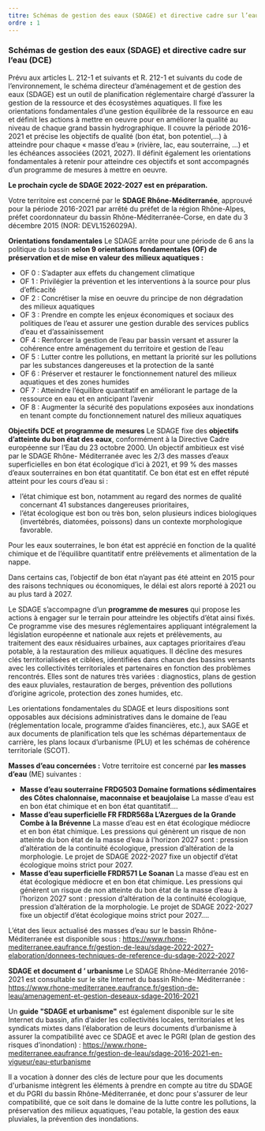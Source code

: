 ```yaml
---
titre: Schémas de gestion des eaux (SDAGE) et directive cadre sur l’eau (DCE)
ordre : 1
---
```

### Schémas de gestion des eaux (SDAGE) et directive cadre sur l’eau (DCE)

Prévu aux articles L. 212-1 et suivants et R. 212-1 et suivants du code de l’environnement, le schéma
directeur d’aménagement et de gestion des eaux (SDAGE) est un outil de planification réglementaire
chargé d’assurer la gestion de la ressource et des écosystèmes aquatiques. Il fixe les orientations
fondamentales d’une gestion équilibrée de la ressource en eau et définit les actions à mettre en oeuvre
pour en améliorer la qualité au niveau de chaque grand bassin hydrographique. Il couvre la période 2016-
2021 et précise les objectifs de qualité (bon état, bon potentiel,…) à atteindre pour chaque « masse
d’eau » (rivière, lac, eau souterraine, …) et les échéances associées (2021, 2027). Il définit également les
orientations fondamentales à retenir pour atteindre ces objectifs et sont accompagnés d’un programme de
mesures à mettre en oeuvre.

**Le prochain cycle de SDAGE 2022-2027 est en préparation.**

Votre territoire est concerné par le **SDAGE Rhône-Méditerranée**, approuvé pour la période 2016-2021 par
arrêté du préfet de la région Rhône-Alpes, préfet coordonnateur du bassin Rhône-Méditerranée-Corse, en
date du 3 décembre 2015 (NOR: DEVL1526029A).

**Orientations fondamentales**
Le SDAGE arrête pour une période de 6 ans la politique du bassin **selon 9 orientations fondamentales
(OF) de préservation et de mise en valeur des milieux aquatiques :**
- OF 0 : S’adapter aux effets du changement climatique
- OF 1 : Privilégier la prévention et les interventions à la source pour plus d’efficacité
- OF 2 : Concrétiser la mise en oeuvre du principe de non dégradation des milieux aquatiques
- OF 3 : Prendre en compte les enjeux économiques et sociaux des politiques de l’eau et assurer
une gestion durable des services publics d’eau et d’assainissement
- OF 4 : Renforcer la gestion de l’eau par bassin versant et assurer la cohérence entre
aménagement du territoire et gestion de l’eau
- OF 5 : Lutter contre les pollutions, en mettant la priorité sur les pollutions par les substances
dangereuses et la protection de la santé
- OF 6 : Préserver et restaurer le fonctionnement naturel des milieux aquatiques et des zones
humides
- OF 7 : Atteindre l’équilibre quantitatif en améliorant le partage de la ressource en eau et en
anticipant l’avenir
- OF 8 : Augmenter la sécurité des populations exposées aux inondations en tenant compte du
fonctionnement naturel des milieux aquatiques

**Objectifs DCE et programme de mesures**
Le SDAGE fixe des **objectifs d’atteinte du bon état des eaux**, conformément à la Directive Cadre
européenne sur l’Eau du 23 octobre 2000. Un objectif ambitieux est visé par le SDAGE Rhône-
Méditerranée avec les 2/3 des masses d’eaux superficielles en bon état écologique d’ici à 2021, et 99 %
des masses d’eaux souterraines en bon état quantitatif. Ce bon état est en effet réputé atteint pour les
cours d’eau si :
- l’état chimique est bon, notamment au regard des normes de qualité concernant 41 substances
dangereuses prioritaires,
- l’état écologique est bon ou très bon, selon plusieurs indices biologiques (invertébrés, diatomées,
poissons) dans un contexte morphologique favorable.

Pour les eaux souterraines, le bon état est apprécié en fonction de la qualité chimique et de l’équilibre
quantitatif entre prélèvements et alimentation de la nappe.

Dans certains cas, l’objectif de bon état n’ayant pas été atteint en 2015 pour des raisons techniques ou
économiques, le délai est alors reporté à 2021 ou au plus tard à 2027.

Le SDAGE s’accompagne d’un **programme de mesures** qui propose les actions à engager sur le terrain
pour atteindre les objectifs d’état ainsi fixés. Ce programme vise des mesures réglementaires appliquant
intégralement la législation européenne et nationale aux rejets et prélèvements, au traitement des eaux
résiduaires urbaines, aux captages prioritaires d’eau potable, à la restauration des milieux aquatiques. Il
décline des mesures clés territorialisées et ciblées, identifiées dans chacun des bassins versants avec les
collectivités territoriales et partenaires en fonction des problèmes rencontrés. Elles sont de natures très
variées : diagnostics, plans de gestion des eaux pluviales, restauration de berges, prévention des
pollutions d’origine agricole, protection des zones humides, etc.

Les orientations fondamentales du SDAGE et leurs dispositions sont opposables aux décisions
administratives dans le domaine de l’eau (réglementation locale, programme d’aides financières, etc.), aux
SAGE et aux documents de planification tels que les schémas départementaux de carrière, les plans
locaux d’urbanisme (PLU) et les schémas de cohérence territoriale (SCOT).

**Masses d’eau concernées :**
Votre territoire est concerné par **les masses d’eau** (ME) suivantes :
- **Masse d’eau souterraine FRDG503 Domaine formations sédimentaires des Côtes
chalonnaise, maconnaise et beaujolaise**
La masse d’eau est en bon état chimique et en bon état quantitatif.…
- **Masse d’eau superficielle FR FRDR568a L’Azergues de la Grande Combe à la Brévenne**
La masse d’eau est en état écologique médiocre et en bon état chimique. Les pressions qui
génèrent un risque de non atteinte du bon état de la masse d’eau à l’horizon 2027 sont : pression
d’altération de la continuité écologique, pression d’altération de la morphologie.
Le projet de SDAGE 2022-2027 fixe un objectif d’état écologique moins strict pour 2027.
- **Masse d’eau superficielle FRDR571 Le Soanan**
La masse d’eau est en état écologique médiocre et en bon état chimique. Les pressions qui
génèrent un risque de non atteinte du bon état de la masse d’eau à l’horizon 2027 sont : pression
d’altération de la continuité écologique, pression d’altération de la morphologie.
Le projet de SDAGE 2022-2027 fixe un objectif d’état écologique moins strict pour 2027.…

L’état des lieux actualisé des masses d’eau sur le bassin Rhône-Méditerranée est disponible sous :
https://www.rhone-mediterranee.eaufrance.fr/gestion-de-leau/sdage-2022-2027-elaboration/donnees-techniques-de-reference-du-sdage-2022-2027

**SDAGE et document d ’ urbanisme**
Le SDAGE Rhône-Méditerranée 2016-2021 est consultable sur le site Internet du bassin Rhône-
Méditerranée : https://www.rhone-mediterranee.eaufrance.fr/gestion-de-leau/amenagement-et-gestion-deseaux-sdage-2016-2021

Un **guide "SDAGE et urbanisme"** est également disponible sur le site Internet du bassin, afin d’aider les
collectivités locales, territoriales et les syndicats mixtes dans l’élaboration de leurs documents d’urbanisme
à assurer la compatibilité avec ce SDAGE et avec le PGRI (plan de gestion des risques d’inondation) :
https://www.rhone-mediterranee.eaufrance.fr/gestion-de-leau/sdage-2016-2021-en-vigueur/eau-eturbanisme

Il a vocation à donner des clés de lecture pour que les documents d'urbanisme intègrent les éléments à
prendre en compte au titre du SDAGE et du PGRI du bassin Rhône-Méditerranée, et donc pour s'assurer
de leur compatibilité, que ce soit dans le domaine de la lutte contre les pollutions, la préservation des
milieux aquatiques, l'eau potable, la gestion des eaux pluviales, la prévention des inondations.
